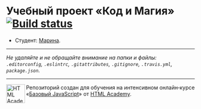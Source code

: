 # Учебный проект «Код и Магия» [![Build status][travis-image]][travis-url]

* Студент: [Марина](https://up.htmlacademy.ru/javascript/11/user/468867).

---

_Не удаляйте и не обращайте внимание на папки и файлы:_<br>
_`.editorconfig`, `.eslintrc`, `.gitattributes`, `.gitignore`, `.travis.yml`, `package.json`._

---

<a href="https://htmlacademy.ru/intensive/javascript"><img align="left" width="50" height="50" title="HTML Academy" src="https://up.htmlacademy.ru/static/img/intensive/javascript/logo-for-github.svg"></a>

Репозиторий создан для обучения на интенсивном онлайн‑курсе «[Базовый JavaScript](https://htmlacademy.ru/intensive/javascript)» от [HTML Academy](https://htmlacademy.ru).

[travis-image]: https://travis-ci.org/htmlacademy-javascript/468867-code-and-magick.svg?branch=master
[travis-url]: https://travis-ci.org/htmlacademy-javascript/468867-code-and-magick
